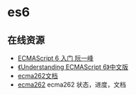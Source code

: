 # es6

## 在线资源

* [ECMAScript 6 入门  阮一峰](http://es6.ruanyifeng.com/)
* [《Understanding ECMAScript 6》中文版](https://sagittarius-rev.gitbooks.io/understanding-ecmascript-6-zh-ver/content/)
* [ecma262文档](https://tc39.github.io/ecma262/)
* [ecma262](https://github.com/tc39/ecma262) ecma262 状态，进度，文档